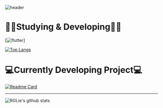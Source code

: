 
![header](https://capsule-render.vercel.app/api?type=waving&color=auto&height=300&section=header&text=Welcome%20&fontSize=90&animation=fadeIn&fontAlignY=38&desc=I'm%20Jaehyun%20Jeong%20(RGLie)&descAlignY=51&descAlign=50)

# 👨‍💻Studying & Developing👨‍💻

[![flutter](https://img.shields.io/badge/flutter-02569B?style=for-the-badge&logo=flutter&logoColor=white>)]  
  
[![Top Langs](https://github-readme-stats.vercel.app/api/top-langs/?username=rglie&layout=compact)](https://github.com/anuraghazra/github-readme-stats)  

# 💻Currently Developing Project💻

[![Readme Card](https://github-readme-stats.vercel.app/api/pin/?username=RGLie&repo=TodayI)](https://github.com/anuraghazra/github-readme-stats)


***

![RGLie's github stats](https://github-readme-stats.vercel.app/api?username=RGLie&show_icons=true)  



